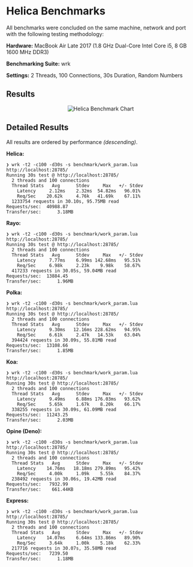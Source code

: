 # Helica Benchmarks

All benchmarks were concluded on the same machine, network and port with the following testing methodology:

**Hardware:** MacBook Air Late 2017 (1.8 GHz Dual-Core Intel Core i5, 8 GB 1600 MHz DDR3)

**Benchmarking Suite:** wrk

**Settings:** 2 Threads, 100 Connections, 30s Duration, Random Numbers

## Results

<div align="center">
    <img src="https://i.imgur.com/QwdIowE.png" alt="Helica Benchmark Chart">
</div>

## Detailed Results

All results are ordered by performance *(descending)*.

**Helica:**
```
❯ wrk -t2 -c100 -d30s -s benchmark/work_param.lua http://localhost:28785/
Running 30s test @ http://localhost:28785/
  2 threads and 100 connections
  Thread Stats   Avg      Stdev     Max   +/- Stdev
    Latency     2.12ms    2.32ms  54.82ms   96.01%
    Req/Sec    20.62k     4.76k   41.69k    67.11%
  1233754 requests in 30.10s, 95.75MB read
Requests/sec:  40988.87
Transfer/sec:      3.18MB
```

**Rayo:**
```
❯ wrk -t2 -c100 -d30s -s benchmark/work_param.lua http://localhost:28785/
Running 30s test @ http://localhost:28785/
  2 threads and 100 connections
  Thread Stats   Avg      Stdev     Max   +/- Stdev
    Latency     7.77ms    6.99ms 142.68ms   95.51%
    Req/Sec     6.98k     2.23k    9.98k    58.67%
  417233 requests in 30.05s, 59.04MB read
Requests/sec:  13884.45
Transfer/sec:      1.96MB
```

**Polka:**
```
❯ wrk -t2 -c100 -d30s -s benchmark/work_param.lua http://localhost:28785/
Running 30s test @ http://localhost:28785/
  2 threads and 100 connections
  Thread Stats   Avg      Stdev     Max   +/- Stdev
    Latency     9.30ms   12.16ms 228.62ms   94.95%
    Req/Sec     6.61k     2.47k   14.53k    63.04%
  394424 requests in 30.09s, 55.81MB read
Requests/sec:  13108.66
Transfer/sec:      1.85MB
```

**Koa:**
```
❯ wrk -t2 -c100 -d30s -s benchmark/work_param.lua http://localhost:28785/
Running 30s test @ http://localhost:28785/
  2 threads and 100 connections
  Thread Stats   Avg      Stdev     Max   +/- Stdev
    Latency     9.49ms    6.88ms 176.03ms   93.62%
    Req/Sec     5.65k     1.67k    8.20k    66.17%
  338255 requests in 30.09s, 61.09MB read
Requests/sec:  11243.25
Transfer/sec:      2.03MB
```

**Opine (Deno):**
```
❯ wrk -t2 -c100 -d30s -s benchmark/work_param.lua http://localhost:28785/
Running 30s test @ http://localhost:28785/
  2 threads and 100 connections
  Thread Stats   Avg      Stdev     Max   +/- Stdev
    Latency    14.76ms   18.18ms 279.89ms   95.42%
    Req/Sec     4.00k     1.09k    5.55k    84.37%
  238492 requests in 30.06s, 19.42MB read
Requests/sec:   7932.99
Transfer/sec:    661.44KB
```

**Express:**
```
❯ wrk -t2 -c100 -d30s -s benchmark/work_param.lua http://localhost:28785/
Running 30s test @ http://localhost:28785/
  2 threads and 100 connections
  Thread Stats   Avg      Stdev     Max   +/- Stdev
    Latency    14.07ms    6.64ms 133.86ms   89.90%
    Req/Sec     3.64k     1.00k    5.18k    62.33%
  217716 requests in 30.07s, 35.58MB read
Requests/sec:   7239.50
Transfer/sec:      1.18MB
```